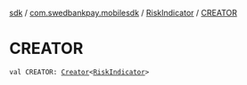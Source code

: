 [sdk](../../index.md) / [com.swedbankpay.mobilesdk](../index.md) / [RiskIndicator](index.md) / [CREATOR](./-c-r-e-a-t-o-r.md)

# CREATOR

`val CREATOR: `[`Creator`](https://developer.android.com/reference/android/os/Parcelable/Creator.html)`<`[`RiskIndicator`](index.md)`>`